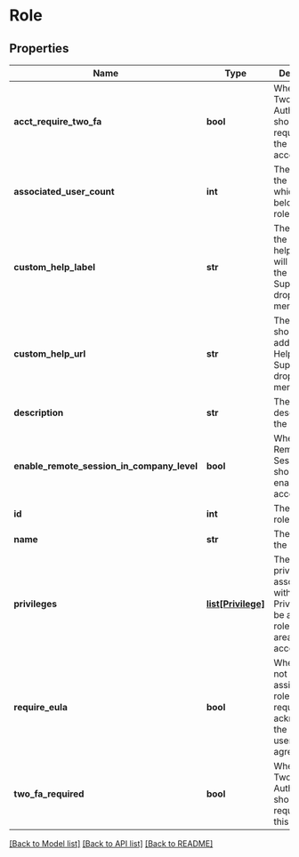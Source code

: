 # Role

## Properties
Name | Type | Description | Notes
------------ | ------------- | ------------- | -------------
**acct_require_two_fa** | **bool** | Whether Two-Factor Authentication should be required for the entire account | [optional] 
**associated_user_count** | **int** | The count of the users which are belongs to the role | [optional] 
**custom_help_label** | **str** | The label for the custom help URL as it will appear in the Help &amp; Support dropdown menu | [optional] 
**custom_help_url** | **str** | The URL that should be added to the Help &amp; Support dropdown menu | [optional] 
**description** | **str** | The description of the role | [optional] 
**enable_remote_session_in_company_level** | **bool** | Whether Remote Session should be enabled at the account level | [optional] 
**id** | **int** | The Id of the role | [optional] 
**name** | **str** | The name of the role | 
**privileges** | [**list[Privilege]**](Privilege.md) | The account privileges associated with the role. Privileges can be added to a role for each area of your account | 
**require_eula** | **bool** | Whether or not users assigned this role should be required to acknowledge the EULA (end user license agreement) | [optional] 
**two_fa_required** | **bool** | Whether Two-Factor Authentication should be required for this role | [optional] 

[[Back to Model list]](../README.md#documentation-for-models) [[Back to API list]](../README.md#documentation-for-api-endpoints) [[Back to README]](../README.md)


